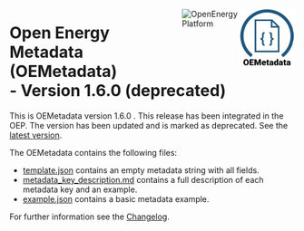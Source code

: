 <a href="https://github.com/OpenEnergyPlatform/oemetadata/"><img align="right" width="100" height="100" src="https://raw.githubusercontent.com/OpenEnergyPlatform/organisation/production/logo/OpenEnergyFamily_Logo_OEMetadata.png" alt="OpenEnergyMetadata"></a>
<a href="https://openenergy-platform.org/"><img align="right" width="100" height="100" src="https://avatars2.githubusercontent.com/u/37101913?s=400&u=9b593cfdb6048a05ea6e72d333169a65e7c922be&v=4" alt="OpenEnergyPlatform"></a>


# Open Energy Metadata (OEMetadata) <br> - Version 1.6.0 (deprecated)

This is OEMetadata version 1.6.0 . This release has been integrated in the OEP. 
The version has been updated and is marked as deprecated. See the [latest version](https://github.com/OpenEnergyPlatform/oemetadata/tree/production/metadata/latest).

The OEMetadata contains the following files:

* [template.json](https://github.com/OpenEnergyPlatform/oemetadata/blob/production/metadata/v10/v160/template.json) contains an empty metadata string with all fields.
* [metadata_key_description.md](https://github.com/OpenEnergyPlatform/oemetadata/blob/production/metadata/v10/v160/metadata_key_description.md) contains a full description of each metadata key and an example.
* [example.json](https://github.com/OpenEnergyPlatform/oemetadata/blob/production/metadata/v10/v160/example.json) contains a basic metadata example.

For further information see the [Changelog](https://github.com/OpenEnergyPlatform/oemetadata/blob/production/CHANGELOG.md).
